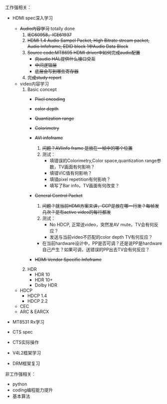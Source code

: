 工作强相关：

* HDMI spec深入学习
  * ~~Audio内容学习~~ totally done
    1. ~~IEC60958，ICE61937~~
    2. ~~HDMI 1.4 Audio Sampel Packet, High Bitrate stream packet, Audio Infoframe, EDID block 1中Audio Data Block~~
    3. ~~Source code:MT8695 HDMI driver中如何完成audio配置~~
       * ~~向audio HAL提供什么接口交互~~
       * ~~中间逻辑层~~
       * ~~底层会写到哪些寄存器~~
    4. ~~完成study report~~
  * video内容学习
    1. Basic concept 
       * ~~Pixel encoding~~
       * ~~color depth~~
       * ~~Quantization range~~
       * ~~Colorimetry~~
       * ~~AVI infoframe~~
         
         1. ~~问题？AVIinfo frame 是放在一帧中的哪个位置~~
         2. 测试：
            * 填错误的Colorimetry,Color space,quantization range参数，TV画面有何影响？
            * 填错VIC值有何影响？
            * 填错pixel repetition有何影响？
            * 填写了Bar info，TV画面有何改变？
       * ~~General Control Packet~~
         
         1. ~~问题？就当前HDMI方案来讲，GCP是放在哪一行发？每帧发几次？是有active video的每行都发~~
         2. 测试：
            * No HDCP, 正常送video，突然发AV mute，TV会有何反应？
            * 发送与当前video不匹配的color depth TV有何反应？
          * 在当前hardware设计中，PP是否可调？还是说PP是hardware自己产生？如果可调，送错误的PP出去TV会有何反应？
       * ~~HDMI Vendor Specific Infoframe~~
    2. HDR 
       * HDR 10
       * HDR 10+
       * Dolby HDR
  * HDCP
    * HDCP 1.4
    * HDCP 2.2
  * CEC
  * ARC & EARCX
  
* MT8531 Rx学习
* CTS spec
* CTS实际操作
* V4L2框架学习
* DRM框架复习

非工作强相关：

* python
* coding编程能力提升
* 基本算法